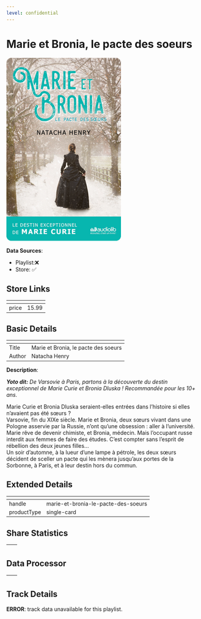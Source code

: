 ```yaml
---
level: confidential
---
```

# Marie et Bronia, le pacte des soeurs

![card_[2H87O].png](../../img/cards/card_[2H87O].png)

**Data Sources**: 

- Playlist:❌
- Store: ✅


## Store Links

| <!-- --> | <!-- --> |
| - | - |
| price | 15.99 |


## Basic Details

| <!-- --> | <!-- --> |
| - | - |
| Title | Marie et Bronia, le pacte des soeurs |
| Author | Natacha Henry |

**Description**:

_**Yoto dit:** De Varsovie à Paris, partons à la découverte du destin exceptionnel de Marie Curie et Bronia Dluska ! Recommandée pour les 10+ ans._  

Marie Curie et Bronia Dluska seraient-elles entrées dans l’histoire si elles n’avaient pas été sœurs ?  
Varsovie, fin du XIXe siècle. Marie et Bronia, deux sœurs vivant dans une Pologne asservie par la Russie, n’ont qu’une obsession : aller à l’université. Marie rêve de devenir chimiste, et Bronia, médecin. Mais l’occupant russe interdit aux femmes de faire des études. C’est compter sans l’esprit de rébellion des deux jeunes filles...  
Un soir d’automne, à la lueur d’une lampe à pétrole, les deux sœurs décident de sceller un pacte qui les mènera jusqu’aux portes de la Sorbonne, à Paris, et à leur destin hors du commun.


## Extended Details

| <!-- --> | <!-- --> |
| - | - |
| handle | marie-et-bronia-le-pacte-des-soeurs |
| productType | single-card |


## Share Statistics

| <!-- --> | <!-- --> |
| - | - |


## Data Processor

| <!-- --> | <!-- --> |
| - | - |


## Track Details

**ERROR**: track data unavailable for this playlist.
